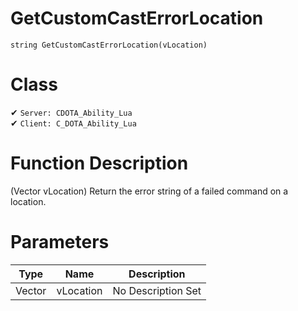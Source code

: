 # GetCustomCastErrorLocation
```
string GetCustomCastErrorLocation(vLocation)
```
# Class
✔ `Server: CDOTA_Ability_Lua`  
✔ `Client: C_DOTA_Ability_Lua`  

# Function Description
(Vector vLocation) Return the error string of a failed command on a location.
# Parameters
Type|Name|Description
--|--|--
Vector|vLocation|No Description Set
